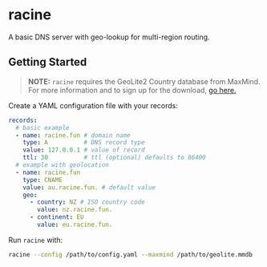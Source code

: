 # racine

A basic DNS server with geo-lookup for multi-region routing.

## Getting Started

> **NOTE:** `racine` requires the GeoLite2 Country database from MaxMind. For more information and to sign up for the download, [go here.](https://dev.maxmind.com/geoip/geolite2-free-geolocation-data)

Create a YAML configuration file with your records:

```yaml
records:
  # basic example
  - name: racine.fun # domain name
    type: A          # DNS record type
    value: 127.0.0.1 # value of record
    ttl: 30          # ttl (optional) defaults to 86400
  # example with geolocation
  - name: racine.fun
    type: CNAME
    value: au.racine.fun. # default value
    geo:
      - country: NZ # ISO country code
        value: nz.racine.fun.
      - continent: EU
        value: eu.racine.fun.
```

Run `racine` with:

```bash
racine --config /path/to/config.yaml --maxmind /path/to/geolite.mmdb
```
